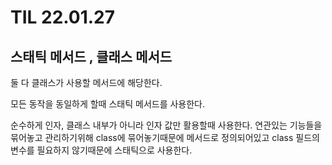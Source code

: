 # TIL 22.01.27

## 스태틱 메서드 , 클래스 메서드

둘 다 클래스가 사용할 메서드에 해당한다.

모든 동작을 동일하게 할때 스태틱 메서드를 사용한다.

순수하게 인자, 클래스 내부가 아니라 인자 값만 활용할때 사용한다. 연관있는 기능들을 묶어놓고 관리하기위해 class에 묶어놓기때문에 메서드로 정의되어있고 class 필드의 변수를 필요하지 않기때문에 스태틱으로 사용한다.